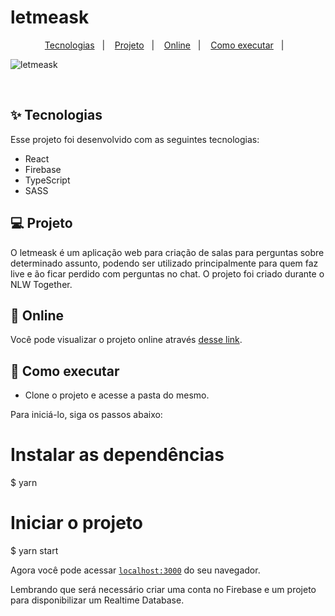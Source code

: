 # letmeask



<p align="center">
  <a href="#-tecnologias">Tecnologias</a>&nbsp;&nbsp;&nbsp;|&nbsp;&nbsp;&nbsp;
  <a href="#-projeto">Projeto</a>&nbsp;&nbsp;&nbsp;|&nbsp;&nbsp;&nbsp;
  <a href="#-online">Online</a>&nbsp;&nbsp;&nbsp;|&nbsp;&nbsp;&nbsp;
  <a href="#-como-executar">Como executar</a>&nbsp;&nbsp;&nbsp;|&nbsp;&nbsp;&nbsp;

</p>


 ![letmeask](https://user-images.githubusercontent.com/42773401/142557372-c021eef3-6197-4abc-bc5f-f988b66cedb8.png)


<br>

## ✨ Tecnologias

Esse projeto foi desenvolvido com as seguintes tecnologias:

- React
- Firebase
- TypeScript
- SASS

## 💻 Projeto

O letmeask é um aplicação web para criação de salas para perguntas sobre determinado assunto, podendo ser utilizado principalmente para quem faz live e ão ficar perdido com perguntas no chat. O projeto foi criado durante o NLW Together.

## 🔖 Online

Você pode visualizar o projeto online através [desse link](https://letmeask-45680.web.app/).

## 🚀 Como executar

- Clone o projeto e acesse a pasta do mesmo.
 
Para iniciá-lo, siga os passos abaixo:
# Instalar as dependências
$ yarn

# Iniciar o projeto
$ yarn start

Agora você pode acessar [`localhost:3000`](http://localhost:3000) do seu navegador.

Lembrando que será necessário criar uma conta no Firebase e um projeto para disponibilizar um Realtime Database.




